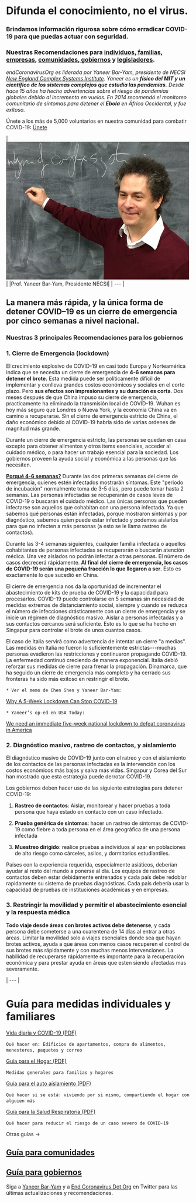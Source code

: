# Difunda el conocimiento, no el virus.

### Brindamos información rigurosa sobre cómo erradicar COVID-19 para que puedas actuar con seguridad.

### Nuestras Recomendaciones para [individuos, familias](#guia-para-medidas-individuales-y-familiares), [empresas](pdf/business_es.pdf), [comunidades, gobiernos](pdf/individual_community_government_es.pdf) y [legisladores](pdf/policymakers_es.pdf).  

_endCoronavirusOrg es liderada por Yaneer Bar-Yam, presidente de NECSI [New England Complex Systems Institute](https://necsi.edu). Yaneer es un **físico del MIT y un científico de los sistemas complejos que estudia las pandemias.** Desde hace 15 años ha hecho advertencias sobre el riesgo de pandemias globales debido al incremento en vuelos. En 2014 recomendó el monitoreo comunitario de síntomas para detener el **Ébola** en África Occidental, y fue exitoso._

Únete a los más de 5,000 voluntarios en nuestra comunidad para combatir COVID-19: [Únete](https://v2.endcoronavirus.org/sign-up/english)


|![yaneer](images/Yaneer.jpg)|
|Prof. Yaneer Bar-Yam, Presidente NECSI|
| --- |

## La manera más rápida, y la única forma de detener COVID–19 es un cierre de emergencia por cinco semanas a nivel nacional.

### Nuestras 3 principales Recomendaciones para los gobiernos

### 1. Cierre de Emergencia (lockdown)

El crecimiento explosivo de COVID-19 en casi todo Europa y Norteamérica indica que se necesita un cierre de emergencia de **4-6 semanas para detener el brote.** Esta medida puede ser políticamente difícil de implementar y conlleva grandes costos económicos y sociales en el corto plazo. Pero **sus efectos son impresionantes y su duración es corta**. Dos meses después de que China impuso su cierre de emergencia, practicamente ha eliminado la transmisión local de COVID-19. Wuhan es hoy más seguro que Londres o Nueva York, y la economía China va en camino a recuperarse. Sin el cierre de emergencia estricto de China, el daño económico debido al COVID-19 habría sido de varias ordenes de magnitud más grande.

Durante un cierre de emergencia estricto, las personas se quedan en casa excepto para obtener alimentos y otros items esenciales, acceder al cuidado médico, o para hacer un trabajo esencial para la sociedad. Los gobiernos proveen la ayuda social y económica a las personas que las necesiten.

[**Porqué 4-6 semanas?**](pdf/5weeks_en.pdf) Durante las dos primeras semanas del cierre de emergencia, quienes estén infectados mostrarán síntomas. Este "periodo de incubación" normalmente toma de 3-5 días, pero puede tomar hasta 2 semanas. Las personas infectadas se recuperarán de casos leves de COVID-19 o buscarán el cuidado médico. Las únicas personas que pueden infectarse son aquellos que cohabitan con una persona infectada. Ya que sabemos qué personas están infectadas, porque mostraron síntomas y por diagnóstico, sabemos quien puede estar infectado y podemos aislarlos para que no infecten a más personas (a esto se le llama rastreo de contactos).

Durante las 3-4 semanas siguientes, cualquier familia infectada o aquellos cohabitantes de personas infectadas se recuperarán o buscarán atención médica. Una vez aíslados no podrán infectar a otras personas. El número de casos decrecerá rápidamente. **Al final del cierre de emergencia, los casos de COVID-19 serán una pequeña fracción lo que llegaron a ser**. Esto es exactamente lo que sucedió en China.

El cierre de emergencia nos da la oportunidad de incrementar el abastecimiento de kits de prueba de COVID-19 y la capacidad para procesarlos. COVID-19 puede controlarse en 5 semanas sin necesidad de medidas extremas de distanciamiento social, siempre y cuando se reduzca el número de infecciones drásticamente con un cierre de emergencia y se inicie un régimen de diagnóstico masivo. Aislar a personas infectadas y a sus contactos cercanos será suficiente. Esto es lo que se ha hecho en Singapur para controlar el brote de unos cuantos casos.

El caso de Italia servirá como advertencia de intentar un cierre "a medias". Las medidas en Italia no fueron lo suficientemente estrictas---muchas personas evadieron las restricciones y continuaron propagando COVID-19. La enfermedad continuó creciendo de manera exponencial. Italia debió reforzar sus medidas de cierre para frenar la propagación. Dinamarca, que ha seguido un cierre de emergencia más completo y ha cerrado sus fronteras ha sido más exitoso en restringir el brote.

    * Ver el memo de Chen Shen y Yaneer Bar-Yam:
   [Why A 5-Week Lockdown Can Stop COVID-19](pdf/5weeks.pdf)

    * Yaneer’s op-ed en USA Today:
   [We need an immediate five-week national lockdown to defeat coronavirus in America](https://www.usatoday.com/story/opinion/2020/03/21/coronavirus-america-needs-five-week-national-lockdown-column/2890376001/)

### 2. Diagnóstico masivo, rastreo de contactos, y aislamiento

El diagnóstico masivo de COVID-19 junto con el ratreo y con el aislamiento de los contactos de las personas infectadas es la intervención con los costos económicos más bajos y salva más vidas. Singapur y Corea del Sur han mostrado que esta estrategia puede derrotar COVID-19.

Los gobiernos deben hacer uso de las siguiente estrategias para detener COVID-19:

1. **Rastreo de contactos**: Aislar, monitorear y hacer pruebas a toda persona que haya estado en contacto con un caso infectado.

2. **Prueba genérica de síntomas**: hacer un rastreo de síntomas de COVID-19 como fiebre a toda persona en el área geográfica de una persona infectada

3. **Muestreo dirigido**: realice pruebas a individuos al azar en poblaciones de alto riesgo como cárceles, asilos, y dormitorios estudiantiles.

Países con la experiencia requerida, especialmente asiáticos, deberían ayudar al resto del mundo a ponerse al día. Los equipos de rastreo de contactos deben estar debidamente entrenados y cada país debe redoblar rapidamente su sistema de pruebas diagnósticas. Cada país debería usar la capacidad de pruebas de instituciones académicas y en empresas. 

### 3. Restringir la movilidad y permitir el abastecimiento esencial y la respuesta médica

**Todo viaje desde áreas con brotes activos debe detenerse**, y cada persona debe someterse a una cuarentena de 14 días al entrar a otras áreas. Limitar la movilidad solo a viajes esenciales donde sea que hayan brotes activos, ayuda a que áreas con menos casos recuperen el control de sus brotes más rápidamente y con muchas menos intervenciones. La habilidad de recuperarse rápidamente es importante para la recuperación económica y para prestar ayuda en áreas que esten siendo afectadas mas severamente.

| --- |

# Guía para medidas individuales y familiares

[Vida diaria y COVID-19 (PDF)](pdf/everyday_es.pdf)

    Qué hacer en: Edificios de apartamentos, compra de alimentos, menesteres, paquetes y correo

[Guía para el Hogar (PDF)](pdf/family_es.pdf)

    Medidas generales para familias y hogares

[Guía para el auto aíslamiento (PDF)](pdf/self_isolation_en.pdf)

    Qué hacer si se está: viviendo por si mismo, compartiendo el hogar con alguien más

[Guía para la Salud Respiratoria (PDF)](pdf/respiratory-health_en.pdf)

    Qué hacer para reducir el riesgo de un caso severo de COVID-19
    
Otras guías →

## [Guía para comunidades](individual_community_government_es.pdf)
## [Guía para gobiernos](individual_community_government_es.pdf)

Siga a [Yaneer Bar-Yam](https://twitter.com/yaneerbaryam) y a [End Coronavirus Dot Org](https://twitter.com/endCOVID19) en Twitter para las últimas actualizaciones y recomendaciones.
